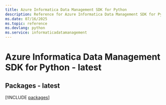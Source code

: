 ```yaml
---
title: Azure Informatica Data Management SDK for Python
description: Reference for Azure Informatica Data Management SDK for Python
ms.date: 07/16/2025
ms.topic: reference
ms.devlang: python
ms.service: informaticadatamanagement
---
```

# Azure Informatica Data Management SDK for Python - latest
## Packages - latest
[!INCLUDE [packages](informatica-data-management-index.md)]